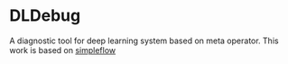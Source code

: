 # DLDebug
A diagnostic tool for deep learning system based on meta operator.
This work is based on [simpleflow](https://github.com/PytLab/simpleflow) 
